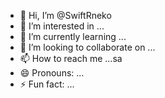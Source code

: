 - 👋 Hi, I’m @SwiftRneko
- 👀 I’m interested in ...
- 🌱 I’m currently learning ...
- 💞️ I’m looking to collaborate on ...
- 📫 How to reach me ...sa
- 😄 Pronouns: ...
- ⚡ Fun fact: ...

<!---
SwiftRneko/SwiftRneko is a ✨ special ✨ repository because its `README.md` (this file) appears on your GitHub profile.
You can click the Preview link to take a look at your changes.
--->
